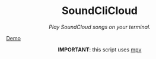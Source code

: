 <h1 align="center">SoundCliCloud</h1>
<p align="center"><i>Play SoundCloud songs on your terminal.</i></p>
<a align="center" href="https://user-images.githubusercontent.com/72035730/155010250-6051cfa4-8c83-41e1-8420-e73b77e577c8.mp4">Demo</a>
<p align="center"><b>IMPORTANT</b>: this script uses <a href="https://mpv.io/">mpv</a></p>




